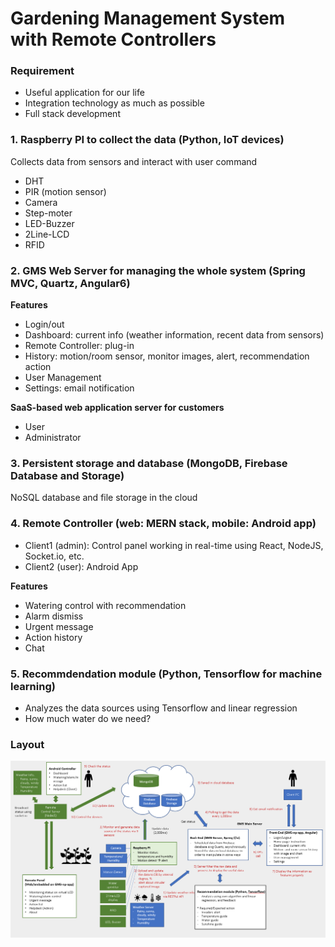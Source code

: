 # Gardening Management System with Remote Controllers

### Requirement ###
 - Useful application for our life
 - Integration technology as much as possible
 - Full stack development

### 1. Raspberry PI to collect the data (Python, IoT devices)
Collects data  from sensors and interact with user command 
- DHT
- PIR (motion sensor)
- Camera
- Step-moter
- LED-Buzzer
- 2Line-LCD
- RFID

### 2. GMS Web Server for managing the whole system (Spring MVC, Quartz, Angular6)

**Features**
- Login/out
- Dashboard: current info (weather information, recent data from sensors)
- Remote Controller: plug-in
- History: motion/room sensor, monitor images, alert, recommendation action
- User Management
- Settings: email notification

**SaaS-based web application server for customers**
- User
- Administrator

### 3. Persistent storage and database (MongoDB, Firebase Database and Storage)
NoSQL database and file storage in the cloud

### 4. Remote Controller (web: MERN stack, mobile: Android app)
- Client1 (admin): Control panel working in real-time using React, NodeJS, Socket.io, etc.
- Client2 (user): Android App

**Features**
- Watering control with recommendation
- Alarm dismiss
- Urgent message
- Action history
- Chat

### 5. Recommdendation module (Python, Tensorflow for machine learning)
- Analyzes the data sources using Tensorflow and linear regression
- How much water do we need?


### Layout
![](https://github.com/danask/GMS/blob/master/Frontend/src/assets/img/gms_architecture_v2.PNG)

